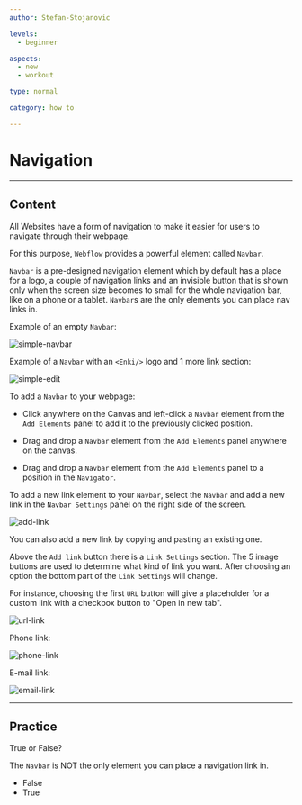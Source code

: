 ```yaml
---
author: Stefan-Stojanovic

levels:
  - beginner

aspects:
  - new
  - workout

type: normal

category: how to

---
```


# Navigation

---
## Content

All Websites have a form of navigation to make it easier for users to navigate through their webpage.

For this purpose, `Webflow` provides a powerful element called `Navbar`.

`Navbar` is a pre-designed navigation element which by default has a place for a logo, a couple of navigation links and an invisible button that is shown only when the screen size becomes to small for the whole navigation bar, like on a phone or a tablet. `Navbar`s are the only elements you can place nav links in.

Example of an empty `Navbar`:

![simple-navbar](https://img.enkipro.com/c46297799897d8e9c66a76b05c022b40.png)

Example of a `Navbar` with an `<Enki/>` logo and 1 more link section:

![simple-edit](https://img.enkipro.com/6704bbc77b41a25623ec6bf83d5659a4.png)

To add a `Navbar` to your webpage:

- Click anywhere on the Canvas and left-click a `Navbar` element from the `Add Elements` panel to add it to the previously clicked position.

- Drag and drop a `Navbar` element from the `Add Elements` panel anywhere on the canvas.

- Drag and drop a `Navbar` element from the `Add Elements` panel to a position in the `Navigator`.

To add a new link element to your `Navbar`, select the `Navbar` and add a new link in the `Navbar Settings` panel on the right side of the screen.

![add-link](https://img.enkipro.com/2163666efb91364e793136f5161782de.png)

You can also add a new link by copying and pasting an existing one.

Above the `Add link` button there is a `Link Settings` section. The 5 image buttons are used to determine what kind of link you want. After choosing an option the bottom part of the `Link Settings` will change. 

For instance, choosing the first `URL` button will give a placeholder for a custom link with a checkbox button to "Open in new tab".

![url-link](https://img.enkipro.com/d45c698a048e78ae939ffe784b2a2c12.png)

Phone link:

![phone-link](https://img.enkipro.com/6d892643d3f933751e8925f062e61f19.png)

E-mail link:

![email-link](https://img.enkipro.com/0dbf5ffadd4cd81138a5586043583e0a.png)

---
## Practice

True or False?

The `Navbar` is NOT the only element you can place a navigation link in.

* False
* True